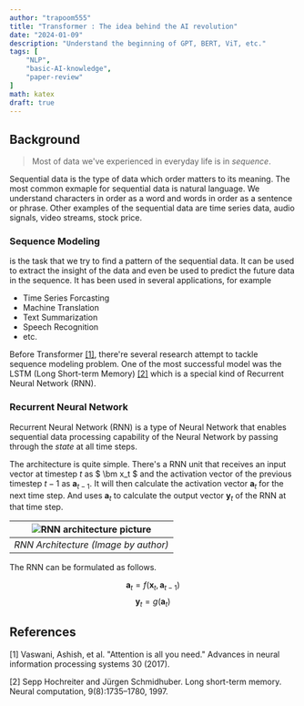```yaml
---
author: "trapoom555"
title: "Transformer : The idea behind the AI revolution"
date: "2024-01-09"
description: "Understand the beginning of GPT, BERT, ViT, etc."
tags: [
    "NLP",
    "basic-AI-knowledge",
    "paper-review"
]
math: katex
draft: true
---
```


## Background

> Most of data we've experienced in everyday life is in *sequence*. 

Sequential data is the type of data which order matters to its meaning. The most common exmaple for sequential data is natural language. We understand characters in order as a word and words in order as a sentence or phrase. Other examples of the sequential data are time series data, audio signals, video streams, stock price.

### Sequence Modeling
is the task that we try to find a pattern of the sequential data. It can be used to extract the insight of the data and even be used to predict the future data in the sequence. It has been used in several applications, for example
- Time Series Forcasting
- Machine Translation
- Text Summarization
- Speech Recognition
- etc.

Before Transformer [[1]](#1), there're several research attempt to tackle sequence modeling problem.
One of the most successful model was the LSTM (Long Short-term Memory) [[2]](#2) which is a special kind of Recurrent Neural Network (RNN).

### Recurrent Neural Network

Recurrent Neural Network (RNN) is a type of Neural Network that enables sequential data processing capability of the Neural Network by passing through the *state* at all time steps. 

The architecture is quite simple. There's a RNN unit that receives an input vector at timestep $t$ as 
$ \bm x_t $ and the activation vector of the previous timestep $t-1$ as $\bm a_{t-1}$. It will then calculate the activation vector $\bm a_t$ for the next time step. And uses $\bm a_t$ to calculate the output vector $\bm y_t$ of the RNN at that time step.

| ![RNN architecture picture](https://github.com/trapoom555/trapoom555-page/blob/main/static/images/transformer/RNN.png?raw=true) |
|:--:| 
| *RNN Architecture (Image by author)* |


The RNN can be formulated as follows.

$$\bm a_t = f(\bm x_t, \bm a_{t-1})$$
$$\bm y_t = g(\bm a_t)$$


## References
<a id="1">[1]</a> 
Vaswani, Ashish, et al. "Attention is all you need." Advances in neural information processing systems 30 (2017).

<a id="2">[2]</a>
Sepp Hochreiter and Jürgen Schmidhuber. Long short-term memory. Neural computation, 9(8):1735–1780, 1997.